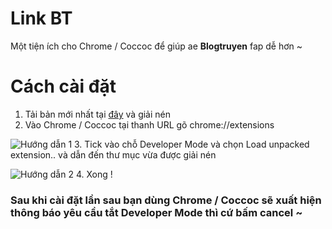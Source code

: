 # Link BT
Một tiện ích cho Chrome / Coccoc để giúp ae **Blogtruyen** fap dễ hơn ~
# Cách cài đặt
1. Tải bản mới nhất tại [đây](https://github.com/lequangvuxxx/BT-Link/raw/master/release/Blogtruyen%20Link%20-%200.1.0.rar) và giải nén
2. Vào Chrome / Coccoc tại thanh URL gõ chrome://extensions

![Hướng dẫn 1](https://i.imgur.com/SKAOw1j.png)
3. Tick vào chỗ Developer Mode và chọn Load unpacked extension.. và dẫn đến thư mục vừa được giải nén

![Hướng dẫn 2](https://i.imgur.com/ixmOUgH.png)
4. Xong !
### Sau khi cài đặt lần sau bạn dùng Chrome / Coccoc sẽ xuất hiện thông báo yêu cầu tắt Developer Mode thì cứ bấm cancel ~
